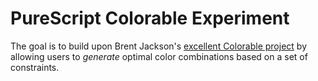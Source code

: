 # PureScript Colorable Experiment

The goal is to build upon Brent Jackson's [excellent Colorable project](http://jxnblk.com/colorable/) by allowing users to _generate_ optimal color combinations based on a set of constraints.
